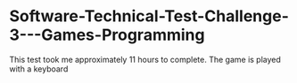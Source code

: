 # Software-Technical-Test-Challenge-3---Games-Programming
This test took me approximately 11 hours to complete. The game is played with a keyboard
